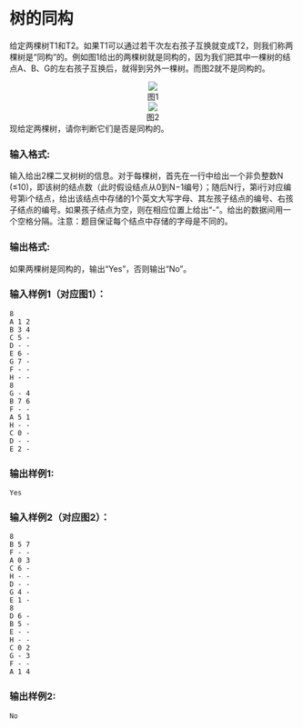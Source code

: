 # 树的同构
给定两棵树T1和T2。如果T1可以通过若干次左右孩子互换就变成T2，则我们称两棵树是“同构”的。例如图1给出的两棵树就是同构的，因为我们把其中一棵树的结点A、B、G的左右孩子互换后，就得到另外一棵树。而图2就不是同构的。

<div align=center><img src="https://images.ptausercontent.com/0c8bbacf-d64e-4c6d-8d4e-1249e33fb0b1.jpg"></div>
<center>图1</center>
<div align=center><img src="https://images.ptausercontent.com/29"></div>
<center>图2</center>
现给定两棵树，请你判断它们是否是同构的。

### 输入格式:
输入给出2棵二叉树树的信息。对于每棵树，首先在一行中给出一个非负整数N (≤10)，即该树的结点数（此时假设结点从0到N−1编号）；随后N行，第i行对应编号第i个结点，给出该结点中存储的1个英文大写字母、其左孩子结点的编号、右孩子结点的编号。如果孩子结点为空，则在相应位置上给出“-”。给出的数据间用一个空格分隔。注意：题目保证每个结点中存储的字母是不同的。

### 输出格式:
如果两棵树是同构的，输出“Yes”，否则输出“No”。

### 输入样例1（对应图1）：
```
8
A 1 2
B 3 4
C 5 -
D - -
E 6 -
G 7 -
F - -
H - -
8
G - 4
B 7 6
F - -
A 5 1
H - -
C 0 -
D - -
E 2 -
```
### 输出样例1:
```
Yes
```
### 输入样例2（对应图2）：
```
8
B 5 7
F - -
A 0 3
C 6 -
H - -
D - -
G 4 -
E 1 -
8
D 6 -
B 5 -
E - -
H - -
C 0 2
G - 3
F - -
A 1 4
```
### 输出样例2:
```
No
```